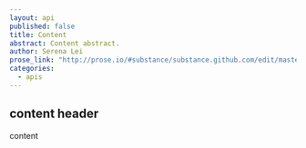 ```yaml
---
layout: api
published: false
title: Content
abstract: Content abstract.
author: Serena Lei
prose_link: "http://prose.io/#substance/substance.github.com/edit/master/_posts/apis/0100-01-10-content.md"
categories: 
  - apis
---
```


## content header

content
